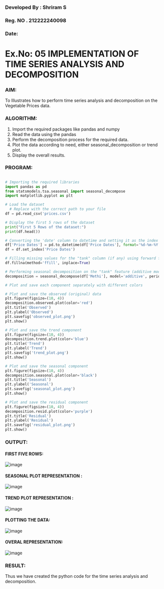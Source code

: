 ### Developed By : Shriram S
### Reg. NO . 212222240098
### Date: 

# Ex.No: 05  IMPLEMENTATION OF TIME SERIES ANALYSIS AND DECOMPOSITION


### AIM:

To Illustrates how to perform time series analysis and decomposition on the Vegetable Prices data.

### ALGORITHM:

1. Import the required packages like pandas and numpy
2. Read the data using the pandas
3. Perform the decomposition process for the required data.
4. Plot the data according to need, either seasonal_decomposition or trend plot.
5. Display the overall results.

### PROGRAM:


```py

# Importing the required libraries
import pandas as pd
from statsmodels.tsa.seasonal import seasonal_decompose
import matplotlib.pyplot as plt

# Load the dataset
  # Replace with the correct path to your file
df = pd.read_csv('prices.csv')

# Display the first 5 rows of the dataset
print("First 5 Rows of the dataset:")
print(df.head())

# Converting the 'date' column to datetime and setting it as the index
df['Price Dates'] = pd.to_datetime(df['Price Dates'], format='%d-%m-%Y') 
df = df.set_index('Price Dates')

# Filling missing values for the "tank" column (if any) using forward fill
df.fillna(method='ffill', inplace=True)

# Performing seasonal decomposition on the "tank" feature (additive model)
decomposition = seasonal_decompose(df['Methi'], model='additive', period=7)

# Plot and save each component separately with different colors

# Plot and save the observed (original) data
plt.figure(figsize=(10, 4))
decomposition.observed.plot(color='red')
plt.title('Observed')
plt.ylabel('Observed')
plt.savefig('observed_plot.png')
plt.show()

# Plot and save the trend component
plt.figure(figsize=(10, 4))
decomposition.trend.plot(color='blue')
plt.title('Trend')
plt.ylabel('Trend')
plt.savefig('trend_plot.png')
plt.show()

# Plot and save the seasonal component
plt.figure(figsize=(10, 4))
decomposition.seasonal.plot(color='black')
plt.title('Seasonal')
plt.ylabel('Seasonal')
plt.savefig('seasonal_plot.png')
plt.show()

# Plot and save the residual component
plt.figure(figsize=(10, 4))
decomposition.resid.plot(color='purple')
plt.title('Residual')
plt.ylabel('Residual')
plt.savefig('residual_plot.png')
plt.show()

```


### OUTPUT:

#### FIRST FIVE ROWS:

![image](https://github.com/user-attachments/assets/2932edc5-ac4f-4b41-989b-c52976bb1e42)






#### SEASONAL PLOT REPRESENTATION :

![image](https://github.com/user-attachments/assets/62d97f4a-4353-46f1-bd4d-a7ac142f643a)


#### TREND PLOT REPRESENTATION :

![image](https://github.com/user-attachments/assets/5aeffb7b-5377-4b27-b2d4-133e184ff9af)


#### PLOTTING THE DATA:

![image](https://github.com/user-attachments/assets/fee383d5-0785-444e-8e5e-db756db6ba15)


#### OVERAL REPRESENTATION:

![image](https://github.com/user-attachments/assets/5ab7c30b-0cd6-4022-9fe8-2e7fb918377d)



### RESULT:
Thus we have created the python code for the time series analysis and decomposition.
